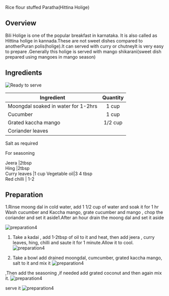 Rice flour stuffed Paratha(Hittina Holige)
## Overview
Bili Holige is one of the popular breakfast in karnataka. It is also called as Hittina holige in kannada.These are not sweet dishes compared to anotherPuran polis(holige).It can served with curry or chutneyIt is very easy to prepare .Generally this holige is served with mango shikarani(sweet dish prepared using mangoes in mango season)
## Ingredients
![Ready to serve](pics/moong1.jpg)

Ingredient | Quantity 
------- |:--------:
Moongdal soaked in water for 1-2hrs | 1 cup
Cucumber | 1 cup
Grated kaccha mango | 1/2 cup  
Coriander leaves | 
Salt as required     


For seasoning   

Jeera |2tbsp    
 Hing |2tbsp   
 Curry leaves |1 cup
 Vegetable oil|3 4 tbsp  
 Red chilli | 1-2

## Preparation

1.Rinse moong dal in cold water, add 1 1/2 cup of water and soak it for 1 hr
 Wash cucumber and Kaccha mango, grate cucumber and mango , chop the coriander and set it aside1.After an hour drain the moong dal and set it aside


![preparation4](pics/dal.jpg)

1.	Take a kadai , add 1-2tbsp of oil to it and heat, then add jeera , curry leaves, hing, chilli and saute it for 1 minute.Allow it to cool.
![preparation4](pics/moong4.jpg)

1.	Take a bowl add drained moongdal, cumcumber, grated kaccha mango, salt to it and mix it
![preparation4](pics/moong3.jpg)



 ,Then add the seasoning ,if needed add grated coconut and then again mix it. 
![preparation4](pics/moong5.jpg)

serve it
![preparation4](pics/moong2.jpg)